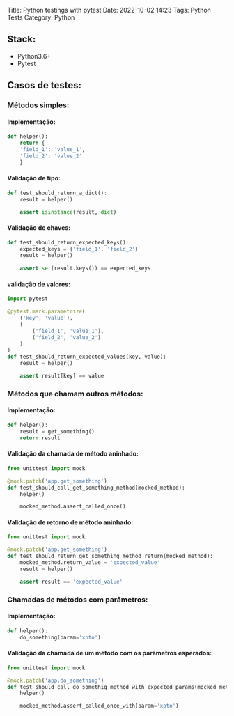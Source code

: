 Title: Python testings with pytest
Date: 2022-10-02 14:23
Tags: Python Tests
Category: Python

## Stack:
* Python3.6+
* Pytest


## Casos de testes:

### Métodos simples:

#### Implementação: 
```python
def helper():
    return {
	'field_1': 'value_1',
	'field_2': 'value_2'
    }
```


#### Validação de tipo:
```python
def test_should_return_a_dict():
    result = helper()

    assert isinstance(result, dict)
```

#### Validação de chaves:
```python
def test_should_return_expected_keys():
    expected_keys = {'field_1', 'field_2'}
    result = helper()
    
    assert set(result.keys()) == expected_keys
```

#### validação de valores:
```python
import pytest

@pytest.mark.parametrize(
    ('key', 'value'),
    (
        ('field_1', 'value_1'),
        ('field_2', 'value_2')
    )
)
def test_should_return_expected_values(key, value):
    result = helper()

    assert result[key] == value
```

### Métodos que chamam outros métodos:

#### Implementação:
```python
def helper():
    result = get_something()
    return result

```

#### Validação da chamada de método aninhado:
```python
from unittest import mock

@mock.patch('app.get_something')
def test_should_call_get_something_method(mocked_method):
    helper()

    mocked_method.assert_called_once()
```

#### Validação de retorno de método aninhado:
```python
from unittest import mock

@mock.patch('app.get_something')
def test_should_return_get_something_method_return(mocked_method):
    mocked_method.return_value = 'expected_value'
    result = helper()

    assert result == 'expected_value'
```

### Chamadas de métodos com parâmetros:

#### Implementação:
```python
def helper():
    do_something(param='xpto')
```

#### Validação da chamada de um método com os parâmetros esperados:
```python
from unittest import mock

@mock.patch('app.do_something')
def test_should_call_do_somethig_method_with_expected_params(mocked_method):
    helper()

    mocked_method.assert_called_once_with(param='xpto')
```